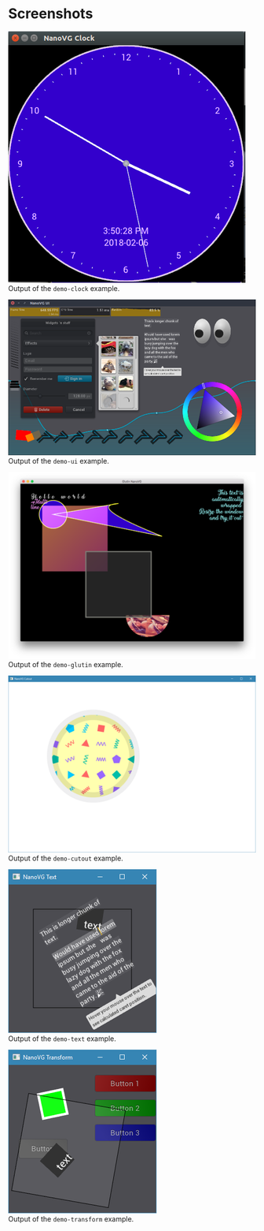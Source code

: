 # Screenshots

![demo-clock](demo-clock.png)  
Output of the `demo-clock` example.

![demo-ui](demo-ui.png)  
Output of the `demo-ui` example.

![demo-glutin](demo-glutin.png)  
Output of the `demo-glutin` example.

![demo-cutout](demo-cutout.gif)  
Output of the `demo-cutout` example.

![demo-text](demo-text.png)  
Output of the `demo-text` example.

![demo-transform](demo-transform.png)  
Output of the `demo-transform` example.